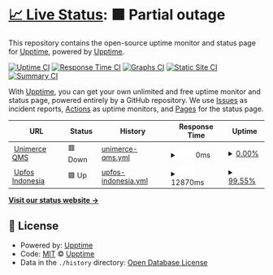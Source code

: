 # [📈 Live Status](https://upptime.github.io/upptime): <!--live status--> **🟧 Partial outage**

This repository contains the open-source uptime monitor and status page for [Upptime](https://upptime.js.org), powered by [Upptime](https://github.com/upptime/upptime).

[![Uptime CI](https://github.com/upptime/upptime/workflows/Uptime%20CI/badge.svg)](https://github.com/upptime/upptime/actions?query=workflow%3A%22Uptime+CI%22)
[![Response Time CI](https://github.com/upptime/upptime/workflows/Response%20Time%20CI/badge.svg)](https://github.com/upptime/upptime/actions?query=workflow%3A%22Response+Time+CI%22)
[![Graphs CI](https://github.com/upptime/upptime/workflows/Graphs%20CI/badge.svg)](https://github.com/upptime/upptime/actions?query=workflow%3A%22Graphs+CI%22)
[![Static Site CI](https://github.com/upptime/upptime/workflows/Static%20Site%20CI/badge.svg)](https://github.com/upptime/upptime/actions?query=workflow%3A%22Static+Site+CI%22)
[![Summary CI](https://github.com/upptime/upptime/workflows/Summary%20CI/badge.svg)](https://github.com/upptime/upptime/actions?query=workflow%3A%22Summary+CI%22)

With [Upptime](https://upptime.js.org), you can get your own unlimited and free uptime monitor and status page, powered entirely by a GitHub repository. We use [Issues](https://github.com/upptime/upptime/issues) as incident reports, [Actions](https://github.com/upptime/upptime/actions) as uptime monitors, and [Pages](https://upptime.github.io/upptime) for the status page.

<!--start: status pages-->
<!-- This summary is generated by Upptime (https://github.com/upptime/upptime) -->
<!-- Do not edit this manually, your changes will be overwritten -->
<!-- prettier-ignore -->
| URL | Status | History | Response Time | Uptime |
| --- | ------ | ------- | ------------- | ------ |
| <img alt="" src="https://icons.duckduckgo.com/ip3/qms.unimerce.id.ico" height="13"> [Unimerce QMS](https://qms.unimerce.id) | 🟥 Down | [unimerce-qms.yml](https://github.com/jourjet/upptime/commits/HEAD/history/unimerce-qms.yml) | <details><summary><img alt="Response time graph" src="./graphs/unimerce-qms/response-time-week.png" height="20"> 0ms</summary><br><a href="https://upptime.github.io/upptime/history/unimerce-qms"><img alt="Response time 1244" src="https://img.shields.io/endpoint?url=https%3A%2F%2Fraw.githubusercontent.com%2Fjourjet%2Fupptime%2FHEAD%2Fapi%2Funimerce-qms%2Fresponse-time.json"></a><br><a href="https://upptime.github.io/upptime/history/unimerce-qms"><img alt="24-hour response time 0" src="https://img.shields.io/endpoint?url=https%3A%2F%2Fraw.githubusercontent.com%2Fjourjet%2Fupptime%2FHEAD%2Fapi%2Funimerce-qms%2Fresponse-time-day.json"></a><br><a href="https://upptime.github.io/upptime/history/unimerce-qms"><img alt="7-day response time 0" src="https://img.shields.io/endpoint?url=https%3A%2F%2Fraw.githubusercontent.com%2Fjourjet%2Fupptime%2FHEAD%2Fapi%2Funimerce-qms%2Fresponse-time-week.json"></a><br><a href="https://upptime.github.io/upptime/history/unimerce-qms"><img alt="30-day response time 0" src="https://img.shields.io/endpoint?url=https%3A%2F%2Fraw.githubusercontent.com%2Fjourjet%2Fupptime%2FHEAD%2Fapi%2Funimerce-qms%2Fresponse-time-month.json"></a><br><a href="https://upptime.github.io/upptime/history/unimerce-qms"><img alt="1-year response time 1280" src="https://img.shields.io/endpoint?url=https%3A%2F%2Fraw.githubusercontent.com%2Fjourjet%2Fupptime%2FHEAD%2Fapi%2Funimerce-qms%2Fresponse-time-year.json"></a></details> | <details><summary><a href="https://upptime.github.io/upptime/history/unimerce-qms">0.00%</a></summary><a href="https://upptime.github.io/upptime/history/unimerce-qms"><img alt="All-time uptime 72.70%" src="https://img.shields.io/endpoint?url=https%3A%2F%2Fraw.githubusercontent.com%2Fjourjet%2Fupptime%2FHEAD%2Fapi%2Funimerce-qms%2Fuptime.json"></a><br><a href="https://upptime.github.io/upptime/history/unimerce-qms"><img alt="24-hour uptime 0.00%" src="https://img.shields.io/endpoint?url=https%3A%2F%2Fraw.githubusercontent.com%2Fjourjet%2Fupptime%2FHEAD%2Fapi%2Funimerce-qms%2Fuptime-day.json"></a><br><a href="https://upptime.github.io/upptime/history/unimerce-qms"><img alt="7-day uptime 0.00%" src="https://img.shields.io/endpoint?url=https%3A%2F%2Fraw.githubusercontent.com%2Fjourjet%2Fupptime%2FHEAD%2Fapi%2Funimerce-qms%2Fuptime-week.json"></a><br><a href="https://upptime.github.io/upptime/history/unimerce-qms"><img alt="30-day uptime 0.00%" src="https://img.shields.io/endpoint?url=https%3A%2F%2Fraw.githubusercontent.com%2Fjourjet%2Fupptime%2FHEAD%2Fapi%2Funimerce-qms%2Fuptime-month.json"></a><br><a href="https://upptime.github.io/upptime/history/unimerce-qms"><img alt="1-year uptime 53.58%" src="https://img.shields.io/endpoint?url=https%3A%2F%2Fraw.githubusercontent.com%2Fjourjet%2Fupptime%2FHEAD%2Fapi%2Funimerce-qms%2Fuptime-year.json"></a></details>
| <img alt="" src="https://icons.duckduckgo.com/ip3/upfos.co.id.ico" height="13"> [Upfos Indonesia](https://upfos.co.id) | 🟩 Up | [upfos-indonesia.yml](https://github.com/jourjet/upptime/commits/HEAD/history/upfos-indonesia.yml) | <details><summary><img alt="Response time graph" src="./graphs/upfos-indonesia/response-time-week.png" height="20"> 12870ms</summary><br><a href="https://upptime.github.io/upptime/history/upfos-indonesia"><img alt="Response time 9692" src="https://img.shields.io/endpoint?url=https%3A%2F%2Fraw.githubusercontent.com%2Fjourjet%2Fupptime%2FHEAD%2Fapi%2Fupfos-indonesia%2Fresponse-time.json"></a><br><a href="https://upptime.github.io/upptime/history/upfos-indonesia"><img alt="24-hour response time 18902" src="https://img.shields.io/endpoint?url=https%3A%2F%2Fraw.githubusercontent.com%2Fjourjet%2Fupptime%2FHEAD%2Fapi%2Fupfos-indonesia%2Fresponse-time-day.json"></a><br><a href="https://upptime.github.io/upptime/history/upfos-indonesia"><img alt="7-day response time 12870" src="https://img.shields.io/endpoint?url=https%3A%2F%2Fraw.githubusercontent.com%2Fjourjet%2Fupptime%2FHEAD%2Fapi%2Fupfos-indonesia%2Fresponse-time-week.json"></a><br><a href="https://upptime.github.io/upptime/history/upfos-indonesia"><img alt="30-day response time 10896" src="https://img.shields.io/endpoint?url=https%3A%2F%2Fraw.githubusercontent.com%2Fjourjet%2Fupptime%2FHEAD%2Fapi%2Fupfos-indonesia%2Fresponse-time-month.json"></a><br><a href="https://upptime.github.io/upptime/history/upfos-indonesia"><img alt="1-year response time 10074" src="https://img.shields.io/endpoint?url=https%3A%2F%2Fraw.githubusercontent.com%2Fjourjet%2Fupptime%2FHEAD%2Fapi%2Fupfos-indonesia%2Fresponse-time-year.json"></a></details> | <details><summary><a href="https://upptime.github.io/upptime/history/upfos-indonesia">99.55%</a></summary><a href="https://upptime.github.io/upptime/history/upfos-indonesia"><img alt="All-time uptime 99.29%" src="https://img.shields.io/endpoint?url=https%3A%2F%2Fraw.githubusercontent.com%2Fjourjet%2Fupptime%2FHEAD%2Fapi%2Fupfos-indonesia%2Fuptime.json"></a><br><a href="https://upptime.github.io/upptime/history/upfos-indonesia"><img alt="24-hour uptime 96.88%" src="https://img.shields.io/endpoint?url=https%3A%2F%2Fraw.githubusercontent.com%2Fjourjet%2Fupptime%2FHEAD%2Fapi%2Fupfos-indonesia%2Fuptime-day.json"></a><br><a href="https://upptime.github.io/upptime/history/upfos-indonesia"><img alt="7-day uptime 99.55%" src="https://img.shields.io/endpoint?url=https%3A%2F%2Fraw.githubusercontent.com%2Fjourjet%2Fupptime%2FHEAD%2Fapi%2Fupfos-indonesia%2Fuptime-week.json"></a><br><a href="https://upptime.github.io/upptime/history/upfos-indonesia"><img alt="30-day uptime 99.39%" src="https://img.shields.io/endpoint?url=https%3A%2F%2Fraw.githubusercontent.com%2Fjourjet%2Fupptime%2FHEAD%2Fapi%2Fupfos-indonesia%2Fuptime-month.json"></a><br><a href="https://upptime.github.io/upptime/history/upfos-indonesia"><img alt="1-year uptime 99.18%" src="https://img.shields.io/endpoint?url=https%3A%2F%2Fraw.githubusercontent.com%2Fjourjet%2Fupptime%2FHEAD%2Fapi%2Fupfos-indonesia%2Fuptime-year.json"></a></details>

<!--end: status pages-->

[**Visit our status website →**](https://upptime.github.io/upptime)

## 📄 License

- Powered by: [Upptime](https://github.com/upptime/upptime)
- Code: [MIT](./LICENSE) © [Upptime](https://upptime.js.org)
- Data in the `./history` directory: [Open Database License](https://opendatacommons.org/licenses/odbl/1-0/)
